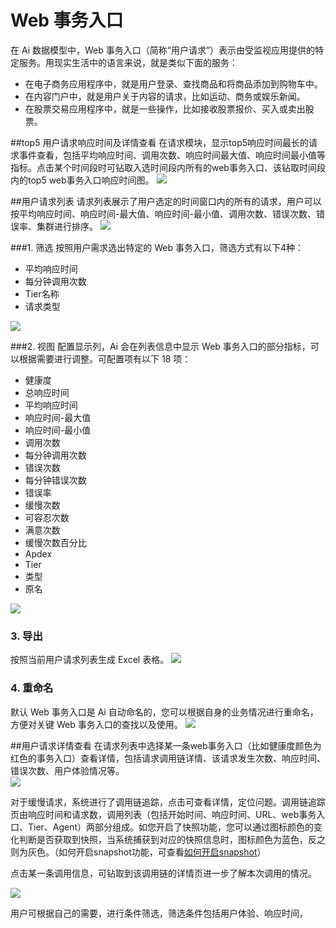 # Web 事务入口
在 Ai 数据模型中，Web 事务入口（简称“用户请求”）表示由受监视应用提供的特定服务。用现实生活中的语言来说，就是类似下面的服务：

* 在电子商务应用程序中，就是用户登录、查找商品和将商品添加到购物车中。
* 在内容门户中，就是用户关于内容的请求，比如运动、商务或娱乐新闻。
* 在股票交易应用程序中，就是一些操作，比如接收股票报价、买入或卖出股票。

##top5 用户请求响应时间及详情查看
在请求模块，显示top5响应时间最长的请求事件查看，包括平均响应时间、调用次数、响应时间最大值、响应时间最小值等指标。点击某个时间段时可钻取入选时间段内所有的web事务入口、该钻取时间段内的top5 web事务入口响应时间图。
![](/images/book/web_trans_entr/app_13.png)

##用户请求列表
请求列表展示了用户选定的时间窗口内的所有的请求，用户可以按平均响应时间、响应时间-最大值、响应时间-最小值、调用次数、错误次数、错误率、集群进行排序。
![](/images/book/web_trans_entr/book_web_trans_entr_2.png)

###1. 筛选
按照用户需求选出特定的 Web 事务入口，筛选方式有以下4种：

* 平均响应时间
* 每分钟调用次数
* Tier名称
* 请求类型

![](/images/book/web_trans_entr/book_web_trans_entr_3.png)

###2. 视图
配置显示列，Ai 会在列表信息中显示 Web 事务入口的部分指标，可以根据需要进行调整。可配置项有以下 18 项：

* 健康度
* 总响应时间
* 平均响应时间
* 响应时间-最大值
* 响应时间-最小值
* 调用次数
* 每分钟调用次数
* 错误次数
* 每分钟错误次数
* 错误率
* 缓慢次数
* 可容忍次数
* 满意次数
* 缓慢次数百分比
* Apdex
* Tier
* 类型
* 原名

![](/images/book/web_trans_entr/book_web_trans_entr_4.png)

### 3. 导出
按照当前用户请求列表生成 Excel 表格。
![](/images/book/web_trans_entr/book_web_trans_entr_5.png)

### 4. 重命名
默认 Web 事务入口是 Ai 自动命名的，您可以根据自身的业务情况进行重命名，方便对关键 Web 事务入口的查找以及使用。
![](/images/book/web_trans_entr/book_web_trans_entr_6.png)

##用户请求详情查看
在请求列表中选择某一条web事务入口（比如健康度颜色为红色的事务入口）查看详情，包括请求调用链详情、该请求发生次数、响应时间、错误次数、用户体验情况等。  
![](/images/book/web_trans_entr/book_web_trans_entr_1.png) 

对于缓慢请求，系统进行了调用链追踪，点击可查看详情，定位问题。调用链追踪页由响应时间和请求数，调用列表（包括开始时间、响应时间、URL、web事务入口、Tier、Agent）两部分组成。如您开启了快照功能，您可以通过图标颜色的变化判断是否获取到快照，当系统捕获到对应的快照信息时，图标颜色为蓝色，反之则为灰色。（如何开启snapshot功能，可查看[如何开启snapshot](http://docs-ai.oneapm.com/qa/)）  

点击某一条调用信息，可钻取到该调用链的详情页进一步了解本次调用的情况。  

![](/images/book/web_trans_entr/book_web_trans_entr_9.png)

用户可根据自己的需要，进行条件筛选，筛选条件包括用户体验、响应时间，


